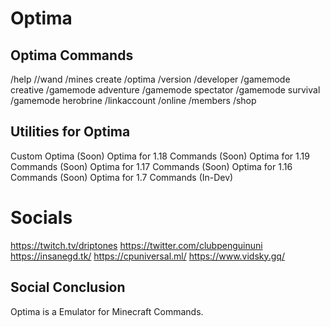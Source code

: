 # Optima
## Optima Commands
/help
//wand
/mines create
/optima
/version
/developer
/gamemode creative
/gamemode adventure
/gamemode spectator
/gamemode survival
/gamemode herobrine
/linkaccount
/online
/members
/shop
## Utilities for Optima
Custom Optima (Soon)
Optima for 1.18 Commands (Soon)
Optima for 1.19 Commands (Soon)
Optima for 1.17 Commands (Soon)
Optima for 1.16 Commands (Soon)
Optima for 1.7 Commands (In-Dev)
# Socials
https://twitch.tv/driptones
https://twitter.com/clubpenguinuni
https://insanegd.tk/
https://cpuniversal.ml/
https://www.vidsky.gq/
## Social Conclusion
Optima is a Emulator for Minecraft Commands.
